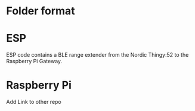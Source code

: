 # Folder format
# ESP
ESP code contains a BLE range extender from the Nordic Thingy:52 to the Raspberry Pi Gateway.
# Raspberry Pi
Add Link to other repo

